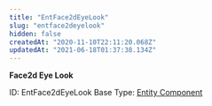 ```yaml
---
title: "EntFace2dEyeLook"
slug: "entface2deyelook"
hidden: false
createdAt: "2020-11-10T22:11:20.068Z"
updatedAt: "2021-06-18T01:37:38.134Z"
---
```

**Face2d Eye Look**


ID: EntFace2dEyeLook
Base Type: [Entity Component](doc:componententity)